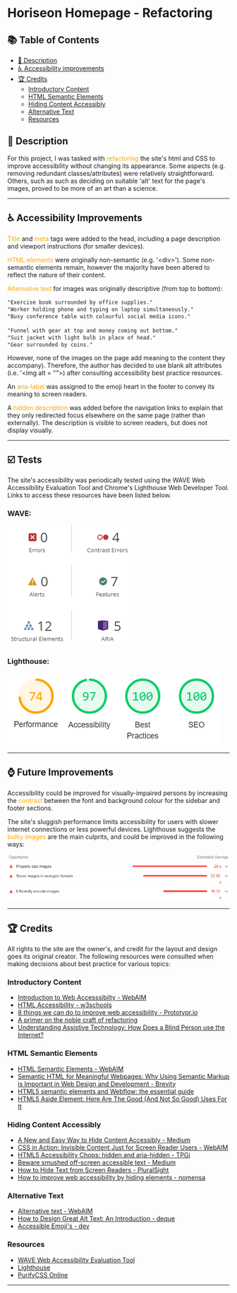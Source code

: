 # Horiseon Homepage - Refactoring
## 📚 Table of Contents
  - [💬 Description](#-description)
  - [♿ Accessibility improvements](#-accessibility-improvements)
  - [🏆 Credits](#-credits)
    - [Introductory Content](#introductory-content)
    - [HTML Semantic Elements](#html-semantic-elements)
    - [Hiding Content Accessibly](#hiding-content-accessibly)
    - [Alternative Text](#alternative-text)
    - [Resources](#resources)

## 💬 Description
For this project, I was tasked with <span style="color:orange">refactoring</span> the site's html and CSS to improve accessibility without changing its appearance. Some aspects (e.g. removing redundant classes/attributes) were relatively straightforward. Others, such as such as deciding on suitable 'alt' text for the page's images, proved to be more of an art than a science. 

---
## ♿ Accessibility Improvements

<span style="color:orange">Title</span> and <span style="color:orange">meta</span> tags were added to the head, including a page description and viewport instructions (for smaller devices).

<span style="color:orange">HTML elements</span> were originally non-semantic (e.g. '\<div>'). Some non-semantic elements remain, however the majority have been altered to reflect the nature of their content.

<span style="color:orange">Alternative text </span>for images was originally descriptive (from top to bottom):
    
    "Exercise book surrounded by office supplies."
    "Worker holding phone and typing on laptop simultaneously."
    "Busy conference table with colourful social media icons."

    "Funnel with gear at top and money coming out bottom."
    "Suit jacket with light bulb in place of head."
    "Gear surrounded by coins."  

However, none of the images on the page add meaning to the content they accompany). Therefore, the author has decided to use blank alt attributes (i.e. '\<img alt = "">) after consulting accessibility best practice resources.

An <span style="color:orange">aria-label</span> was assigned to the emoji heart in the footer to convey its meaning to screen readers.

A <span style="color:orange">hidden description </span> was added before the navigation links to explain that they only redirected focus elsewhere on the same page (rather than externally). The description is visible to screen readers, but does not display visually.

---
## ☑️ Tests
The site's accessibility was periodically tested using the WAVE Web Accessibility Evaluation Tool and Chrome's Lighthouse Web Developer Tool. Links to access these resources have been listed below.

### WAVE:
<img src="assets\images\wave.png" />

### Lighthouse:
<img src="assets\images\lighthouse.png" />

---
## ⌚ Future Improvements
Accessibility could be improved for visually-impaired persons by increasing the <span style="color:orange">contrast</span> between the font and background colour for the sidebar and footer sections. 

The site's sluggish performance limits accessibility for users with slower internet connections or less powerful devices. Lighthouse suggests the <span style="color:orange">bulky images</span> are the main culprits, and could be improved in the following ways:

<img src="assets\images\image_shrink.png" />

---
## 🏆 Credits
All rights to the site are the owner's, and credit for the layout and design goes its original creator. The following resources were consulted when making decisions about best practice for various topics:

### Introductory Content
- [Introduction to Web Accesssibilty - WebAIM](https://webaim.org/intro/)
- [HTML Accessibility - w3schools](https://www.w3schools.com/html/html_accessibility.asp)
- [8 things we can do to improve web accessibility - Prototypr.io](https://blog.prototypr.io/8-things-we-can-do-to-improve-web-accessibility-4774cc885b8d)
- [A primer on the noble craft of refactoring](https://www.tygertec.com/refactoring-primer/)
- [Understanding Assistive Technology: How Does a Blind Person use the Internet?](https://www.levelaccess.com/understanding-assistive-technology-how-does-a-blind-person-use-the-internet/)

### HTML Semantic Elements
- [HTML Semantic Elements - WebAIM](https://www.w3schools.com/html/html5_semantic_elements.asp)
- [Semantic HTML for Meaningful Webpages: Why Using Semantic Markup is Important in Web Design and Development - Brevity](https://www.w3schools.com/html/html5_semantic_elements.asp)
- [HTML5 semantic elements and Webflow: the essential guide](https://webflow.com/blog/html5-semantic-elements-and-webflow-the-essential-guide)
- [HTML5 Aside Element: Here Are The Good (And Not So Good) Uses For It](https://www.nomensa.com/blog/how-improve-web-accessibility-hiding-elements)

### Hiding Content Accessibly
- [A New and Easy Way to Hide Content Accessibly - Medium](https://medium.com/@zellwk/a-new-and-easy-way-to-hide-content-accessibly-92e21e159b85)
- [CSS in Action: Invisible Content Just for Screen Reader Users - WebAIM](https://webaim.org/techniques/css/invisiblecontent/)
- [HTML5 Accessibility Chops: hidden and aria-hidden - TPGi](https://webaim.org/techniques/css/invisiblecontent/)
- [Beware smushed off-screen accessible text - Medium](https://medium.com/@jessebeach/beware-smushed-off-screen-accessible-text-5952a4c2cbfe)
- [How to Hide Text from Screen Readers - PluralSight](https://www.pluralsight.com/guides/how-to-hide-text-from-screen-readers)
- [How to improve web accessibility by hiding elements - nomensa](https://www.nomensa.com/blog/how-improve-web-accessibility-hiding-elements)

### Alternative Text
- [Alternative text - WebAIM](https://webaim.org/techniques/css/invisiblecontent/)
- [How to Design Great Alt Text: An Introduction - deque](https://www.deque.com/blog/great-alt-text-introduction/)
- [Accessible Emoji's - dev](https://dev.to/finallynero/accessible-emojis--1pjh)

### Resources
- [WAVE Web Accessibility Evaluation Tool](https://wave.webaim.org/)
- [Lighthouse](https://developers.google.com/web/tools/lighthouse/)
- [PurifyCSS Online](https://purifycss.online/)
---